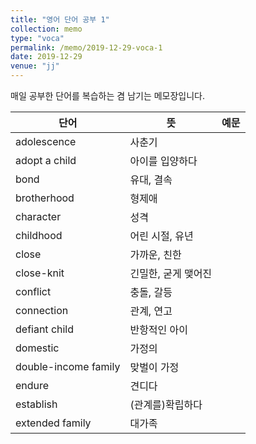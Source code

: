 ```yaml
---
title: "영어 단어 공부 1"
collection: memo
type: "voca"
permalink: /memo/2019-12-29-voca-1
date: 2019-12-29
venue: "jj"
---
```


매일 공부한 단어를 복습하는 겸 남기는 메모장입니다.

| 단어            | 뜻   |  예문                                                            |
| --------         | ------ | ------------------------------------------------------------ |
| adolescence    | 사춘기   |                           |
| adopt a child    | 아이를 입양하다   |                           |
| bond     | 유대, 결속   |                           |
| brotherhood     | 형제애   |                           |
| character     | 성격   |                           |
| childhood     | 어린 시절, 유년   |                           |
| close     | 가까운, 친한   |                           |
| close-knit     | 긴밀한, 굳게 맺어진   |                           |
| conflict     | 충돌, 갈등   |                           |
| connection     | 관계, 연고   |                           |
| defiant child     | 반항적인 아이   |                           |
| domestic     | 가정의   |                           |
| double-income family     | 맞벌이 가정   |                           |
| endure     | 견디다   |                           |
| establish     | (관계를)확립하다   |                           |
| extended family     | 대가족   |                           |